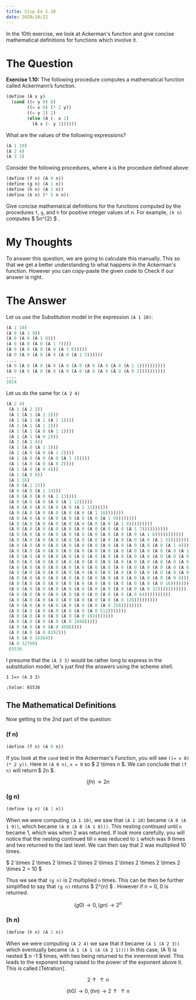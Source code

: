 ```yaml
---
title: Sicp Ex 1.10
date: 2020/10/22
---
```


In the 10th exercise, we look at Ackerman's function
and give concise mathematical definitions for 
functions which involve it.

# The Question

**Exercise 1.10:** The following procedure computes a mathematical
function called Ackermann’s function.

```scheme
(define (A x y)
  (cond ((= y 0) 0)
        ((= x 0) (* 2 y))
        ((= y 1) 2)
        (else (A (- x 1)
	      (A x (- y 1))))))
```

What are the values of the following expressions?
```scheme
(A 1 10)
(A 2 4)
(A 3 3)
```
Consider the following procedures, where `A` is the procedure defined above:

```scheme
(define (f n) (A 0 n))
(define (g n) (A 1 n))
(define (h n) (A 2 n))
(define (k n) (* 5 n n))
```

Give concise mathematical definitions for the functions computed
by the procedures `f`, `g`, and `h` for positive integer values of *n*. For
example, `(k n)` computes $ 5n^{2} $ .

# My Thoughts

To answer this question, we are going to calculate this manually.
This so that we get a better understanding to what happens in the
Ackerman's function. However you can copy-paste the given code
to Check if our answer is right.

# The Answer

Let us use the Substitution model in the expression `(A 1 10)`:

```scheme
(A 1 10)
(A 0 (A 1 9))
(A 0 (A 0 (A 1 8)))
(A 0 (A 0 (A 0 (A 1 7))))
(A 0 (A 0 (A 0 (A 0 (A 1 6)))))
(A 0 (A 0 (A 0 (A 0 (A 0 (A 1 5))))))
....
(A 0 (A 0 (A 0 (A 0 (A 0 (A 0 (A 0 (A 0 (A 0 (A 1 1))))))))))
(A 0 (A 0 (A 0 (A 0 (A 0 (A 0 (A 0 (A 0 (A 0 (A 0 2))))))))))
....
1024
```

Let us do the same for `(A 2 4)`

```scheme
(A 2 4) 
 (A 1 (A 2 3)) 
 (A 1 (A 1 (A 2 2))) 
 (A 1 (A 1 (A 1 (A 2 1)))) 
 (A 1 (A 1 (A 1 2))) 
 (A 1 (A 1 (A 0 (A 1 1)))) 
 (A 1 (A 1 (A 0 2))) 
 (A 1 (A 1 4)) 
 (A 1 (A 0 (A 1 3))) 
 (A 1 (A 0 (A 0 (A 1 2)))) 
 (A 1 (A 0 (A 0 (A 0 (A 1 1))))) 
 (A 1 (A 0 (A 0 (A 0 2)))) 
 (A 1 (A 0 (A 0 4))) 
 (A 1 (A 0 8)) 
 (A 1 16) 
 (A 0 (A 1 15)) 
 (A 0 (A 0 (A 1 14))) 
 (A 0 (A 0 (A 0 (A 1 13)))) 
 (A 0 (A 0 (A 0 (A 0 (A 1 12))))) 
 (A 0 (A 0 (A 0 (A 0 (A 0 (A 1 11)))))) 
 (A 0 (A 0 (A 0 (A 0 (A 0 (A 0 (A 1 10))))))) 
 (A 0 (A 0 (A 0 (A 0 (A 0 (A 0 (A 0 (A 1 9)))))))) 
 (A 0 (A 0 (A 0 (A 0 (A 0 (A 0 (A 0 (A 0 (A 1 8))))))))) 
 (A 0 (A 0 (A 0 (A 0 (A 0 (A 0 (A 0 (A 0 (A 0 (A 1 7)))))))))) 
 (A 0 (A 0 (A 0 (A 0 (A 0 (A 0 (A 0 (A 0 (A 0 (A 0 (A 1 6))))))))))) 
 (A 0 (A 0 (A 0 (A 0 (A 0 (A 0 (A 0 (A 0 (A 0 (A 0 (A 0 (A 1 5)))))))))))) 
 (A 0 (A 0 (A 0 (A 0 (A 0 (A 0 (A 0 (A 0 (A 0 (A 0 (A 0 (A 0 (A 1 4))))))))))))) 
 (A 0 (A 0 (A 0 (A 0 (A 0 (A 0 (A 0 (A 0 (A 0 (A 0 (A 0 (A 0 (A 0 (A 1 3)))))))))))))) 
 (A 0 (A 0 (A 0 (A 0 (A 0 (A 0 (A 0 (A 0 (A 0 (A 0 (A 0 (A 0 (A 0 (A 0 (A 1 2))))))))))))))) 
 (A 0 (A 0 (A 0 (A 0 (A 0 (A 0 (A 0 (A 0 (A 0 (A 0 (A 0 (A 0 (A 0 (A 0 (A 0 (A 1 1)))))))))))))))) 
 (A 0 (A 0 (A 0 (A 0 (A 0 (A 0 (A 0 (A 0 (A 0 (A 0 (A 0 (A 0 (A 0 (A 0 (A 0 2))))))))))))))) 
 (A 0 (A 0 (A 0 (A 0 (A 0 (A 0 (A 0 (A 0 (A 0 (A 0 (A 0 (A 0 (A 0 (A 0 4)))))))))))))) 
 (A 0 (A 0 (A 0 (A 0 (A 0 (A 0 (A 0 (A 0 (A 0 (A 0 (A 0 (A 0 (A 0 8))))))))))))) 
 (A 0 (A 0 (A 0 (A 0 (A 0 (A 0 (A 0 (A 0 (A 0 (A 0 (A 0 (A 0 16)))))))))))) 
 (A 0 (A 0 (A 0 (A 0 (A 0 (A 0 (A 0 (A 0 (A 0 (A 0 (A 0 32))))))))))) 
 (A 0 (A 0 (A 0 (A 0 (A 0 (A 0 (A 0 (A 0 (A 0 (A 0 64)))))))))) 
 (A 0 (A 0 (A 0 (A 0 (A 0 (A 0 (A 0 (A 0 (A 0 128))))))))) 
 (A 0 (A 0 (A 0 (A 0 (A 0 (A 0 (A 0 (A 0 256)))))))) 
 (A 0 (A 0 (A 0 (A 0 (A 0 (A 0 (A 0 512))))))) 
 (A 0 (A 0 (A 0 (A 0 (A 0 (A 0 1024)))))) 
 (A 0 (A 0 (A 0 (A 0 (A 0 2048))))) 
 (A 0 (A 0 (A 0 (A 0 4096)))) 
 (A 0 (A 0 (A 0 8192))) 
 (A 0 (A 0 16384)) 
 (A 0 32768) 
 65536 
```

I presume that the `(A 3 3)` would be rather long to express
in the substitution model, let's just find the answers using 
the scheme shell.

```
1 ]=> (A 3 3)

;Value: 65536
```

## The Mathematical Definitions

Now getting to the 2nd part of the question:

### (f n)

```scheme
(define (f n) (A 0 n))
```
If you look at the `cond` test in the Ackerman's Function, you will
see `((= x 0) (* 2 y))`. Here in `(A 0 n)`, `x = 0` so $ 2 \times n $.
We can conclude that `(f n)` will return $ 2n $.

$$ (f n) \rightarrow 2n $$

### (g n)

```scheme
(define (g n) (A 1 n))
```

When we were computing `(A 1 10)`, we saw that `(A 1 10)`
became `(A 0 (A 1 9))`, which became `(A 0 (A 0 (A 1 8)))`.
This nesting continued until `n` became 1, which was when 
2 was returned. If look more carefully, you will notice
that the nesting continued till `n` was reduced to `1`
which was 9 times and two returned to the last level.
We can then say that 2 was multiplied 10 times.

$ 2 \times 2 \times 2 \times 2 \times 2 \times 2 \times 2 \times 2 \times 2 \times 2 = 10 $

Thus we see that `(g n)` is 2 multiplied `n` times.
This can be then be further simplified to say that
`(g n)` returns $ 2^{n} $ . However if n = 0, 0 is returned.

$$ (g 0) \rightarrow 0, (g n) \rightarrow 2^{n}$$

### (h n)

```scheme
(define (h n) (A 2 n))
```

When we were computing `(A 2 4)` we saw that it became
`(A 1 (A 2 3))` which eventually became `(A 1 (A 1 (A (A 2 1))))`
In this case, (A 1) is nested $ n -1 $ times, with two being
returned to the innermost level. This leads to the exponent 
being raised to the power of the exponent above it. 
This is called [Tetration]. 

$$ 2 \uparrow \uparrow n $$

$$ (h 0) \rightarrow 0, (h n) \rightarrow 2 \uparrow \uparrow n$$

